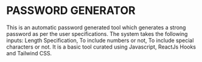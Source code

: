 # PASSWORD GENERATOR
This is an automatic password generated tool which generates a strong password as per the user specifications. The system takes the following inputs: Length Specification, To include numbers or not, To include special characters or not. It is a basic tool curated using Javascript, ReactJs Hooks and Tailwind CSS.

